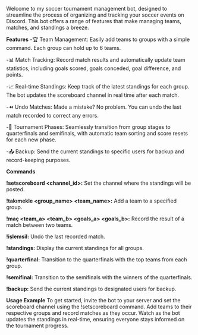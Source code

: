 Welcome to my soccer tournament management bot, designed to streamline the process of organizing and tracking your soccer events on Discord. This bot offers a range of features that make managing teams, matches, and standings a breeze.

**Features**
-🏆 Team Management: Easily add teams to groups with a simple command. Each group can hold up to 6 teams.

-📊 Match Tracking: Record match results and automatically update team statistics, including goals scored, goals conceded, goal difference, and points.

-📈 Real-time Standings: Keep track of the latest standings for each group. The bot updates the scoreboard channel in real time after each match.

-⏪ Undo Matches: Made a mistake? No problem. You can undo the last match recorded to correct any errors.

-🏅 Tournament Phases: Seamlessly transition from group stages to quarterfinals and semifinals, with automatic team sorting and score resets for each new phase.

-📤 Backup: Send the current standings to specific users for backup and record-keeping purposes.


**Commands**

**!setscoreboard <channel_id>:** Set the channel where the standings will be posted.

**!takımekle <group_name> <team_name>:** Add a team to a specified group.

**!maç <team_a> <team_b> <goals_a> <goals_b>:** Record the result of a match between two teams.

**!işlemsil:** Undo the last recorded match.

**!standings:** Display the current standings for all groups.

**!quarterfinal:** Transition to the quarterfinals with the top teams from each group.

**!semifinal:** Transition to the semifinals with the winners of the quarterfinals.

**!backup:** Send the current standings to designated users for backup.


**Usage Example**
To get started, invite the bot to your server and set the scoreboard channel using the !setscoreboard command. Add teams to their respective groups and record matches as they occur. Watch as the bot updates the standings in real-time, ensuring everyone stays informed on the tournament progress.
